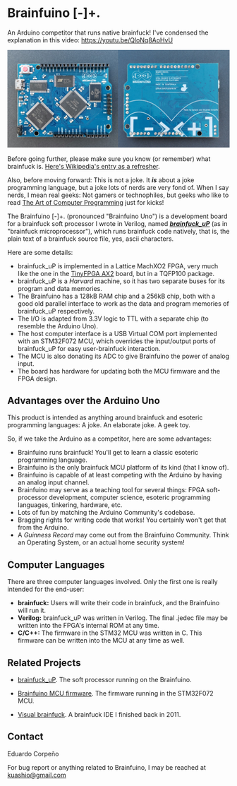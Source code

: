 # Brainfuino [-]+.
An Arduino competitor that runs native brainfuck! I've condensed the explanation in this video: https://youtu.be/QloNq8AoHvU

<img src="./docs/imgs/bfboard2.png" alt="The Brainfuino [-]+." />

Before going further, please make sure you know (or remember) what brainfuck is. [Here's Wikipedia's entry as a refresher](https://en.wikipedia.org/wiki/Brainfuck).

Also, before moving forward: This is not a joke. It ***is*** about a joke programming language, but a joke lots of nerds are very fond of. When I say nerds, I mean real geeks: Not gamers or technophiles, but geeks who like to read [The Art of Computer Programming](https://en.wikipedia.org/wiki/The_Art_of_Computer_Programming) just for kicks!

The Brainfuino [-]+. (pronounced "Brainfuino Uno") is a development board for a brainfuck soft processor I wrote in Verilog, named [***brainfuck_uP***](https://github.com/kuashio/brainfuck_uP) (as in "brainfuck microprocessor"), which runs brainfuck code natively, that is, the plain text of a brainfuck source file, yes, ascii characters.

Here are some details:

- brainfuck_uP is implemented in a Lattice MachXO2 FPGA, very much like the one in the [TinyFPGA AX2](https://www.sparkfun.com/products/14828) board, but in a TQFP100 package.
- brainfuck_uP is a *Harvard* machine, so it has two separate buses for its program and data memories. 
- The Brainfuino has a 128kB RAM chip and a 256kB chip, both with a good old parallel interface to work as the data and program memories of brainfuck_uP respectively.
- The I/O is adapted from 3.3V logic to TTL with a separate chip (to resemble the Arduino Uno).
- The host computer interface is a USB Virtual COM port implemented with an STM32F072 MCU, which overrides the input/output ports of brainfuck_uP for easy user-brainfuck interaction.
- The MCU is also donating its ADC to give Brainfuino the power of analog input. 
- The board has hardware for updating both the MCU firmware and the FPGA design.

## Advantages over the Arduino Uno

This product is intended as anything around brainfuck and esoteric programming languages: A joke. An elaborate joke. A geek toy.

So, if we take the Arduino as a competitor, here are some advantages:

- Brainfuino runs brainfuck! You'll get to learn a classic esoteric programming language.
- Brainfuino is the only brainfuck MCU platform of its kind (that I know of).
- Brainfuino is capable of at least competing with the Arduino by having an analog input channel.
- Brainfuino may serve as a teaching tool for several things: FPGA soft-processor development, computer science, esoteric programming languages, tinkering, hardware, etc.
- Lots of fun by matching the Arduino Community's codebase.
- Bragging rights for writing code that works! You certainly won't get that from the Arduino. 
- A *Guinness Record* may come out from the Brainfuino Community. Think an Operating System, or an actual home security system!



## Computer Languages

There are three computer languages involved. Only the first one is really intended for the end-user:

- **brainfuck:** Users will write their code in brainfuck, and the Brainfuino will run it.
- **Verilog:** brainfuck_uP was written in Verilog. The final .jedec file may be written into the FPGA's internal ROM at any time.
- **C/C++:** The firmware in the STM32 MCU was written in C. This firmware can be written into the MCU at any time as well.

## Related Projects

- [brainfuck_uP](https://github.com/kuashio/brainfuck_up). The soft processor running on the Brainfuino.
- [Brainfuino MCU firmware](https://github.com/kuashio/brainfuino-firmware). The firmware running in the STM32F072 MCU.

- [Visual brainfuck](https://sites.google.com/site/visualbf/). A brainfuck IDE I finished back in 2011.


## Contact

Eduardo Corpeño

For bug report or anything related to Brainfuino, I may be reached at kuashio@gmail.com 

